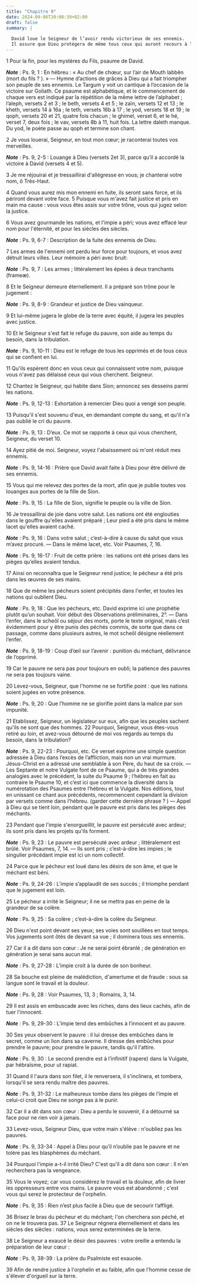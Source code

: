 ```yaml
---
title: "Chapitre 9"
date: 2024-09-06T20:00:39+02:00
draft: false
summary: |
  
  David loue le Seigneur de l’avoir rendu victorieux de ses ennemis.
  Il assure que Dieu protégera de même tous ceux qui auront recours à lui.
---
```



1 Pour la fin, pour les mystères du Fils, psaume de David.

***Note*** :  Ps. 9, 1 : En hébreu : « Au chef de chœur, sur l’air de Mouth labbên (mort du fils ? ). » ― Hymne d’actions de grâces à Dieu qui a fait triompher son peuple de ses ennemis. Le Targum y voit un cantique à l’occasion de la victoire sur Goliath. Ce psaume est alphabétique, et le commencement de chaque vers est indiqué par la répétition de la même lettre de l’alphabet ; l’aleph, versets 2 et 3 ; le beth, versets 4 et 5 ; le zaïn, versets 12 et 13 ; le kheth, versets 14 à 16a ; le teth, versets 16b à 17 ; le yod, versets 18 et 19 ; le qoph, versets 20 et 21, quatre fois chacun ; le ghimel, verset 6, et le hé, verset 7, deux fois ; le vav, versets 8b à 11, huit fois. La lettre daleth manque. Du yod, le poète passe au qoph et termine son chant.


2 Je vous louerai, Seigneur, en tout mon cœur; je raconterai toutes vos merveilles.

***Note*** :  Ps. 9, 2-5 : Louange à Dieu (versets 2et 3), parce qu’il a accordé la victoire à David (versets 4 et 5).

3 Je me réjouirai et je tressaillirai d'allégresse en vous; je chanterai votre nom, ô Très-Haut.


4 Quand vous aurez mis mon ennemi en fuite, ils seront sans force, et ils périront devant votre face. 5 Puisque vous m'avez fait justice et pris en main ma cause : vous vous êtes assis sur votre trône, vous qui jugez selon la justice.


6 Vous avez gourmande les nations, et l'impie a péri; vous avez effacé leur nom pour l'éternité, et pour les siècles des siècles.

***Note*** :  Ps. 9, 6-7 : Description de la fuite des ennemis de Dieu.

7 Les armes de l'ennemi ont perdu leur force pour toujours, et vous avez détruit leurs villes. Leur mémoire a péri avec bruit:

***Note*** :  Ps. 9, 7 : Les armes ; littéralement les épées à deux tranchants (frameæ).


8 Et le Seigneur demeure éternellement. Il a préparé son trône pour le jugement :

***Note*** :  Ps. 9, 8-9 : Grandeur et justice de Dieu vainqueur.

9 Et lui-même jugera le globe de la terre avec équité, il jugera les peuples avec justice.


10 Et le Seigneur s'est fait le refuge du pauvre, son aide au temps du besoin, dans la tribulation.

***Note*** :  Ps. 9, 10-11 : Dieu est le refuge de tous les opprimés et de tous ceux qui se confient en lui.

11 Qu'ils espèrent donc en vous ceux qui connaissent votre nom, puisque vous n'avez pas délaissé ceux qui vous cherchent. Seigneur.


12 Chantez le Seigneur, qui habite dans Sion; annoncez ses desseins parmi les nations.

***Note*** :  Ps. 9, 12-13 : Exhortation à remercier Dieu quoi a vengé son peuple.

13 Puisqu'il s'est souvenu d'eux, en demandant compte du sang, et qu'il n'a pas oublié le cri du pauvre.

***Note*** :  Ps. 9, 13 : D’eux. Ce mot se rapporte à ceux qui vous cherchent, Seigneur, du verset 10.


14 Ayez pitié de moi. Seigneur, voyez l'abaissement où m'ont réduit mes ennemis.

***Note*** :  Ps. 9, 14-16 : Prière que David avait faite à Dieu pour être délivré de ses ennemis.

15 Vous qui me relevez des portes de la mort, afin que je publie toutes vos louanges aux portes de la fille de Sion.

***Note*** :  Ps. 9, 15 : La fille de Sion, signifie le peuple ou la ville de Sion.


16 Je tressaillirai de joie dans votre salut. Les nations ont été englouties dans le gouffre qu'elles avaient préparé ; Leur pied a été pris dans le même lacet qu'elles avaient caché.

***Note*** :  Ps. 9, 16 : Dans votre salut ; c’est-à-dire à cause du salut que vous m’avez procuré. ― Dans le même lacet, etc. Voir Psaumes, 7, 16.

***Note*** :  Ps. 9, 16-17 : Fruit de cette prière : les nations ont été prises dans les pièges qu’elles avaient tendus.

17 Ainsi on reconnaîtra que le Seigneur rend justice; le pécheur a été pris dans les œuvres de ses mains.


18 Que de même les pécheurs soient précipités dans l'enfer, et toutes les nations qui oublient Dieu.

***Note*** :  Ps. 9, 18 : Que les pécheurs, etc. David exprime ici une prophétie plutôt qu’un souhait. Voir début des Observations préliminaires, 2°. ― Dans l’enfer, dans le scheôl ou séjour des morts, porte le texte original, mais c’est évidemment pour y être punis des péchés commis, de sorte que dans ce passage, comme dans plusieurs autres, le mot scheôl désigne réellement l’enfer.

***Note*** :  Ps. 9, 18-19 : Coup d’œil sur l’avenir : punition du méchant, délivrance de l’opprimé.

19 Car le pauvre ne sera pas pour toujours en oubli; la patience des pauvres ne sera pas toujours vaine.


20 Levez-vous, Seigneur, que l'homme ne se fortifie point : que les nations soient jugées en votre présence.

***Note*** :  Ps. 9, 20 : Que l’homme ne se glorifie point dans la malice par son impunité.

21 Etablissez, Seigneur, un législateur sur eux, afin que les peuples sachent qu'ils ne sont que des hommes. 22 Pourquoi, Seigneur, vous êtes-vous retiré au loin, et avez-vous détourné de moi vos regards au temps du besoin, dans la tribulation?

***Note*** :  Ps. 9, 22-23 : Pourquoi, etc. Ce verset exprime une simple question adressée à Dieu dans l’excès de l’affliction, mais non un vrai murmure. Jésus-Christ en a adressé une semblable à son Père, du haut de sa croix. ― Les Septante et notre Vulgate font de ce Psaume, qui a de très grandes analogies avec le précédent, la suite du Psaume 9 ; l’hébreu en fait au contraire le Psaume 10, et c’est ici que commence la diversité dans la numérotation des Psaumes entre l’hébreu et la Vulgate. Nos éditions, tout en unissant ce chant aux précédents, recommencent cependant la division par versets comme dans l’hébreu. (garder cette dernière phrase ? ) ― Appel à Dieu qui se tient loin, pendant que le pauvre est pris dans les pièges des méchants.

23 Pendant que l'impie s'enorgueillit, le pauvre est persécuté avec ardeur; ils sont pris dans les projets qu'ils forment.

***Note*** :  Ps. 9, 23 : Le pauvre est persécuté avec ardeur ; littéralement est brûlé. Voir Psaumes, 7, 14. ― Ils sont pris ; c’est-à-dire les impies ; le singulier précédant impie est ici un nom collectif.


24 Parce que le pécheur est loué dans les désirs de son âme, et que le méchant est béni.

***Note*** :  Ps. 9, 24-26 : L’impie s’applaudit de ses succès ; il triomphe pendant que le jugement est loin.

25 Le pécheur a irrité le Seigneur; il ne se mettra pas en peine de la grandeur de sa colère.

***Note*** :  Ps. 9, 25 : Sa colère ; c’est-à-dire la colère du Seigneur.

26 Dieu n'est point devant ses yeux; ses voies sont souillées en tout temps. Vos jugements sont ôtés de devant sa vue ; il dominera tous ses ennemis.


27 Car il a dit dans son cœur : Je ne serai point ébranlé ; de génération en génération je serai sans aucun mal.

***Note*** :  Ps. 9, 27-28 : L’impie croit à la durée de son bonheur.


28 Sa bouche est pleine de malédiction, d'amertume et de fraude : sous sa langue sont le travail et la douleur.

***Note*** :  Ps. 9, 28 : Voir Psaumes, 13, 3 ; Romains, 3, 14.

29 Il est assis en embuscade avec les riches, dans des lieux cachés, afin de tuer l'innocent.

***Note*** :  Ps. 9, 29-30 : L’impie tend des embûches à l’innocent et au pauvre.


30 Ses yeux observent le pauvre : il lui dresse des embûches dans le secret, comme un lion dans sa caverne. Il dresse des embûches pour prendre le pauvre; pour prendre le pauvre, tandis qu'il l'attire.

***Note*** :  Ps. 9, 30 : Le second prendre est à l’infinitif (rapere) dans la Vulgate, par hébraïsme, pour ut rapiat.


31 Quand il l'aura dans son filet, il le renversera, il s'inclinera, et tombera, lorsqu'il se sera rendu maître des pauvres.

***Note*** :  Ps. 9, 31-32 : Le malheureux tombe dans les pièges de l’impie et celui-ci croit que Dieu ne songe pas à le punir.

32 Car il a dit dans son cœur : Dieu a perdu le souvenir, il a détourné sa face pour ne rien voir à jamais.


33 Levez-vous, Seigneur Dieu, que votre main s'élève : n'oubliez pas les pauvres.

***Note*** :  Ps. 9, 33-34 : Appel à Dieu pour qu’il n’oublie pas le pauvre et ne tolère pas les blasphèmes du méchant.

34 Pourquoi l'impie a-t-il irrité Dieu? C'est qu'il a dit dans son cœur : Il n'en recherchera pas la vengeance.


35 Vous le voyez; car vous considérez le travail et la douleur, afin de livrer les oppresseurs entre vos mains. Le pauvre vous est abandonné ; c'est vous qui serez le protecteur de l'orphelin.

***Note*** :  Ps. 9, 35 : Rien n’est plus facile à Dieu que de secourir l’affligé.


36 Brisez le bras du pécheur et du méchant; l'on cherchera son péché, et on ne le trouvera pas. 37 Le Seigneur régnera éternellement et dans les siècles des siècles : nations, vous serez exterminées de la terre.


38 Le Seigneur a exaucé le désir des pauvres : votre oreille a entendu la préparation de leur cœur :

***Note*** :  Ps. 9, 38-39 : La prière du Psalmiste est exaucée.

39 Afin de rendre justice à l'orphelin et au faible, afin que l'homme cesse de s'élever d'orgueil sur la terre.

